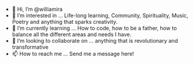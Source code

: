 - 👋 Hi, I’m @williamira
- 👀 I’m interested in ... Life-long learning, Community, Spirituality, Music, Poetry and anything that sparks creativity.
- 🌱 I’m currently learning ... How to code, how to be a father, how to balance all the different areas and needs I have.
- 💞️ I’m looking to collaborate on ... anything that is revolutionary and transformative
- 📫 How to reach me ... Send me a message here!

<!---
williamira/williamira is a ✨ special ✨ repository because its `README.md` (this file) appears on your GitHub profile.
You can click the Preview link to take a look at your changes.
--->
